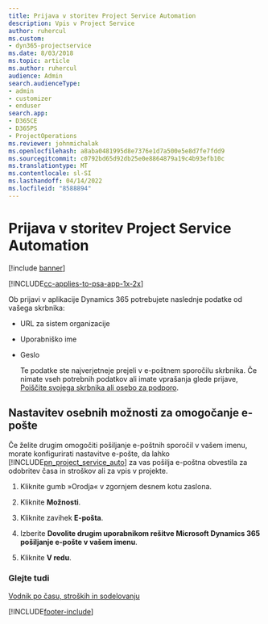 ```yaml
---
title: Prijava v storitev Project Service Automation
description: Vpis v Project Service
author: ruhercul
ms.custom:
- dyn365-projectservice
ms.date: 8/03/2018
ms.topic: article
ms.author: ruhercul
audience: Admin
search.audienceType:
- admin
- customizer
- enduser
search.app:
- D365CE
- D365PS
- ProjectOperations
ms.reviewer: johnmichalak
ms.openlocfilehash: a8aba0481995d8e7376e1d7a500e5e8d7fe7fdd9
ms.sourcegitcommit: c0792bd65d92db25e0e8864879a19c4b93efb10c
ms.translationtype: MT
ms.contentlocale: sl-SI
ms.lasthandoff: 04/14/2022
ms.locfileid: "8588894"
---
```

# <a name="sign-in-to-project-service-automation"></a>Prijava v storitev Project Service Automation

[!include [banner](../includes/psa-now-project-operations.md)]

[!INCLUDE[cc-applies-to-psa-app-1x-2x](../includes/cc-applies-to-psa-app-1x-2x.md)]

Ob prijavi v aplikacije Dynamics 365 potrebujete naslednje podatke od vašega skrbnika:  
  
- URL za sistem organizacije  
  
- Uporabniško ime  
  
- Geslo  
  
  Te podatke ste najverjetneje prejeli v e-poštnem sporočilu skrbnika. Če nimate vseh potrebnih podatkov ali imate vprašanja glede prijave, [Poiščite svojega skrbnika ali osebo za podporo](/dynamics365/customerengagement/on-premises/basics/find-administrator-support).  
  
## <a name="set-your-personal-options-to-allow-email"></a>Nastavitev osebnih možnosti za omogočanje e-pošte  
 Če želite drugim omogočiti pošiljanje e-poštnih sporočil v vašem imenu, morate konfigurirati nastavitve e-pošte, da lahko [!INCLUDE[pn_project_service_auto](../includes/pn-project-service-auto.md)] za vas pošilja e-poštna obvestila za odobritev časa in stroškov ali za vpis v projekte.  
  
1.  Kliknite gumb »Orodja« v zgornjem desnem kotu zaslona.  
  
2.  Kliknite **Možnosti**.  
  
3.  Kliknite zavihek **E-pošta**.  
  
4.  Izberite **Dovolite drugim uporabnikom rešitve Microsoft Dynamics 365 pošiljanje e-pošte v vašem imenu**.  
  
5.  Kliknite **V redu**.  
  
### <a name="see-also"></a>Glejte tudi  
 [Vodnik po času, stroških in sodelovanju](../psa/time-expense-collaboration-guide.md)


[!INCLUDE[footer-include](../includes/footer-banner.md)]
